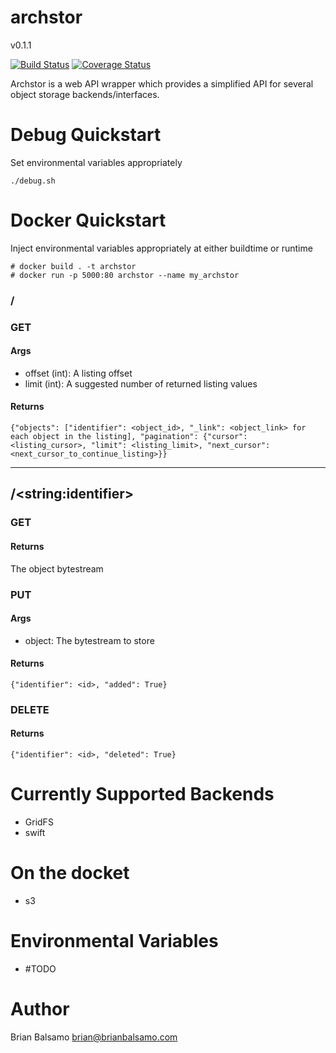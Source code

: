 # archstor

v0.1.1

[![Build Status](https://travis-ci.org/bnbalsamo/archstor.svg?branch=master)](https://travis-ci.org/bnbalsamo/archstor) [![Coverage Status](https://coveralls.io/repos/github/bnbalsamo/archstor/badge.svg?branch=master)](https://coveralls.io/github/bnbalsamo/archstor?branch=master)

Archstor is a web API wrapper which provides a simplified API for several object storage backends/interfaces.

# Debug Quickstart
Set environmental variables appropriately
```
./debug.sh
```

# Docker Quickstart
Inject environmental variables appropriately at either buildtime or runtime
```
# docker build . -t archstor
# docker run -p 5000:80 archstor --name my_archstor
```

### /
### GET
#### Args
- offset (int): A listing offset
- limit (int): A suggested number of returned listing values
#### Returns
```{"objects": ["identifier": <object_id>, "_link": <object_link> for each object in the listing], "pagination": {"cursor": <listing_cursor>, "limit": <listing_limit>, "next_cursor": <next_cursor_to_continue_listing>}}```

---

## /\<string:identifier\>
### GET
#### Returns
The object bytestream
### PUT
#### Args
- object: The bytestream to store
#### Returns
```{"identifier": <id>, "added": True}```
### DELETE
#### Returns
```{"identifier": <id>, "deleted": True}```

# Currently Supported Backends

- GridFS
- swift

# On the docket

- s3


# Environmental Variables
* #TODO


# Author
Brian Balsamo <brian@brianbalsamo.com>
